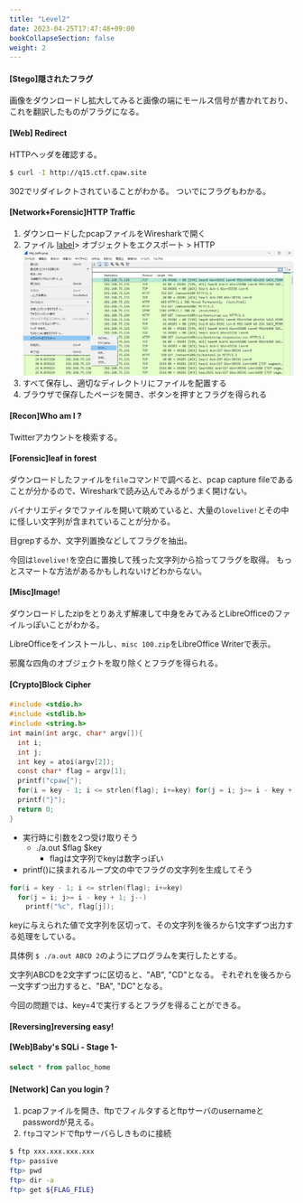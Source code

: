 ```yaml
---
title: "Level2"
date: 2023-04-25T17:47:48+09:00
bookCollapseSection: false
weight: 2
---
```


#### [Stego]隠されたフラグ

画像をダウンロードし拡大してみると画像の端にモールス信号が書かれており、これを翻訳したものがフラグになる。

#### [Web] Redirect

HTTPヘッダを確認する。

```bash
$ curl -I http://q15.ctf.cpaw.site
```

302でリダイレクトされていることがわかる。
ついでにフラグもわかる。

#### [Network+Forensic]HTTP Traffic

1. ダウンロードしたpcapファイルをWiresharkで開く
1. ファイル [label](https://ctf.cpaw.site/index.php)> オブジェクトをエクスポート > HTTP
    ![q16-1](q16-1.jpg)
1. すべて保存し、適切なディレクトリにファイルを配置する
1. ブラウザで保存したページを開き、ボタンを押すとフラグを得られる


#### [Recon]Who am I ?

Twitterアカウントを検索する。

#### [Forensic]leaf in forest

ダウンロードしたファイルを`file`コマンドで調べると、pcap capture fileであることが分かるので、Wiresharkで読み込んでみるがうまく開けない。

バイナリエディタでファイルを開いて眺めていると、大量の`lovelive!`とその中に怪しい文字列が含まれていることが分かる。

目grepするか、文字列置換などしてフラグを抽出。

今回は`lovelive!`を空白に置換して残った文字列から拾ってフラグを取得。
もっとスマートな方法があるかもしれないけどわからない。

#### [Misc]Image!

ダウンロードしたzipをとりあえず解凍して中身をみてみるとLibreOfficeのファイルっぽいことがわかる。

LibreOfficeをインストールし、`misc 100.zip`をLibreOffice Writerで表示。

邪魔な四角のオブジェクトを取り除くとフラグを得られる。

#### [Crypto]Block Cipher

```c
#include <stdio.h>
#include <stdlib.h>
#include <string.h>
int main(int argc, char* argv[]){
  int i;
  int j;
  int key = atoi(argv[2]);
  const char* flag = argv[1];
  printf("cpaw{");
  for(i = key - 1; i <= strlen(flag); i+=key) for(j = i; j>= i - key + 1; j--) printf("%c", flag[j]);
  printf("}");
  return 0;
}
```

- 実行時に引数を2つ受け取りそう
  - ./a.out $flag $key
    - flagは文字列でkeyは数字っぽい
- printf()に挟まれるループ文の中でフラグの文字列を生成してそう

```c
for(i = key - 1; i <= strlen(flag); i+=key)
  for(j = i; j>= i - key + 1; j--)
    printf("%c", flag[j]);
```

keyに与えられた値で文字列を区切って、その文字列を後ろから1文字ずつ出力する処理をしている。

具体例
`$ ./a.out ABCD 2`のようにプログラムを実行したとする。

文字列ABCDを2文字ずつに区切ると、"AB", "CD"となる。
それぞれを後ろから一文字ずつ出力すると、"BA", "DC"となる。

今回の問題では、key=4で実行するとフラグを得ることができる。

#### [Reversing]reversing easy!



#### [Web]Baby's SQLi - Stage 1-

```sql
select * from palloc_home
```

#### [Network] Can you login？

1. pcapファイルを開き、ftpでフィルタするとftpサーバのusernameとpasswordが見える。
1. `ftp`コマンドでftpサーバらしきものに接続
  ```bash
  $ ftp xxx.xxx.xxx.xxx
  ftp> passive
  ftp> pwd
  ftp> dir -a
  ftp> get ${FLAG_FILE}
  ```
